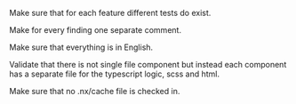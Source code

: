 Make sure that for each feature different tests do exist.

Make for every finding one separate comment.

Make sure that everything is in English.

Validate that there is not single file component but instead each component has a separate file for the typescript logic, scss and html.

Make sure that no .nx/cache file is checked in.

